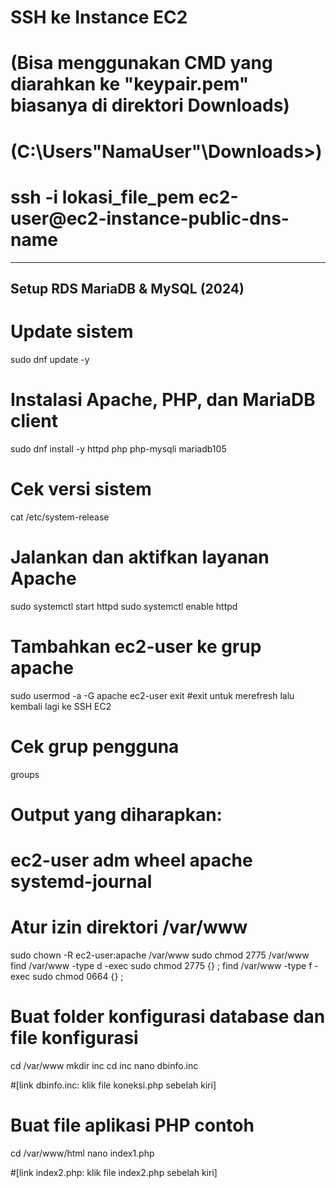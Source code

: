 # SSH ke Instance EC2
# (Bisa menggunakan CMD yang diarahkan ke "keypair.pem" biasanya di direktori Downloads)
# (C:\Users\"NamaUser"\Downloads>)
# ssh -i lokasi_file_pem ec2-user@ec2-instance-public-dns-name

-------------------------------------------------------------------------------------------------------------------------------------------

## Setup RDS MariaDB & MySQL (2024) ##

# Update sistem
sudo dnf update -y

# Instalasi Apache, PHP, dan MariaDB client
sudo dnf install -y httpd php php-mysqli mariadb105

# Cek versi sistem
cat /etc/system-release

# Jalankan dan aktifkan layanan Apache
sudo systemctl start httpd
sudo systemctl enable httpd

# Tambahkan ec2-user ke grup apache
sudo usermod -a -G apache ec2-user
exit
#exit untuk merefresh lalu kembali lagi ke SSH EC2

# Cek grup pengguna
groups
# Output yang diharapkan:
# ec2-user adm wheel apache systemd-journal

# Atur izin direktori /var/www
sudo chown -R ec2-user:apache /var/www
sudo chmod 2775 /var/www
find /var/www -type d -exec sudo chmod 2775 {} \;
find /var/www -type f -exec sudo chmod 0664 {} \;

# Buat folder konfigurasi database dan file konfigurasi
cd /var/www
mkdir inc
cd inc
nano dbinfo.inc

#[link dbinfo.inc: klik file koneksi.php sebelah kiri]

# Buat file aplikasi PHP contoh
cd /var/www/html
nano index1.php

#[link index2.php: klik file index2.php sebelah kiri]


